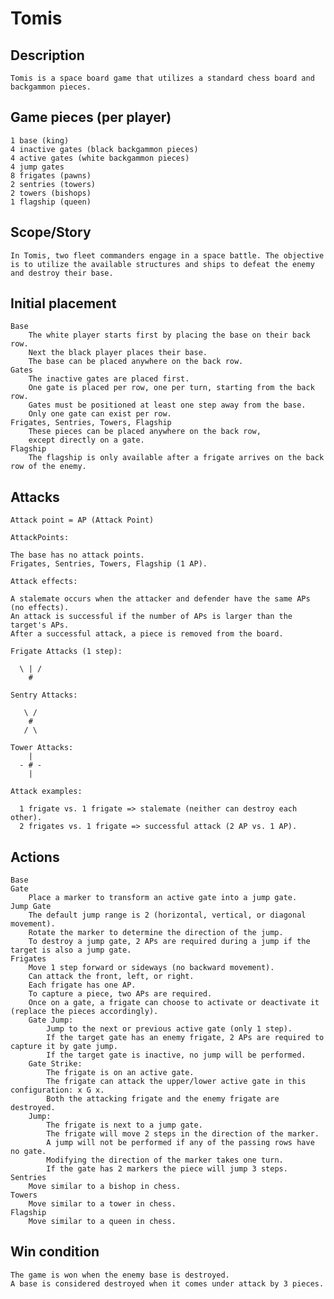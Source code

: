 # Tomis

## Description

    Tomis is a space board game that utilizes a standard chess board and backgammon pieces.

## Game pieces (per player)

    1 base (king)
    4 inactive gates (black backgammon pieces)
    4 active gates (white backgammon pieces)
    4 jump gates
    8 frigates (pawns)
    2 sentries (towers)
    2 towers (bishops)
    1 flagship (queen)
  
## Scope/Story

    In Tomis, two fleet commanders engage in a space battle. The objective is to utilize the available structures and ships to defeat the enemy and destroy their base.

## Initial placement

    Base
        The white player starts first by placing the base on their back row.
        Next the black player places their base.
        The base can be placed anywhere on the back row.
    Gates
        The inactive gates are placed first.
        One gate is placed per row, one per turn, starting from the back row.
        Gates must be positioned at least one step away from the base.
        Only one gate can exist per row.
    Frigates, Sentries, Towers, Flagship
        These pieces can be placed anywhere on the back row,
        except directly on a gate.
    Flagship
        The flagship is only available after a frigate arrives on the back row of the enemy.

## Attacks

    Attack point = AP (Attack Point)

    AttackPoints:

    The base has no attack points.
    Frigates, Sentries, Towers, Flagship (1 AP).

    Attack effects:
    
    A stalemate occurs when the attacker and defender have the same APs (no effects).
    An attack is successful if the number of APs is larger than the target's APs.
    After a successful attack, a piece is removed from the board.
    
    Frigate Attacks (1 step):

      \ | /
        #

    Sentry Attacks:

       \ /
        #
       / \

    Tower Attacks:
        |
      - # -
        |
  
    Attack examples:
    
      1 frigate vs. 1 frigate => stalemate (neither can destroy each other).
      2 frigates vs. 1 frigate => successful attack (2 AP vs. 1 AP).

## Actions

    Base
    Gate
        Place a marker to transform an active gate into a jump gate.
    Jump Gate
        The default jump range is 2 (horizontal, vertical, or diagonal movement).
        Rotate the marker to determine the direction of the jump.
        To destroy a jump gate, 2 APs are required during a jump if the target is also a jump gate.
    Frigates
        Move 1 step forward or sideways (no backward movement).
        Can attack the front, left, or right.
        Each frigate has one AP.
        To capture a piece, two APs are required.
        Once on a gate, a frigate can choose to activate or deactivate it (replace the pieces accordingly).
        Gate Jump:
            Jump to the next or previous active gate (only 1 step).
            If the target gate has an enemy frigate, 2 APs are required to capture it by gate jump.
            If the target gate is inactive, no jump will be performed.
        Gate Strike:
            The frigate is on an active gate.
            The frigate can attack the upper/lower active gate in this configuration: x G x.
            Both the attacking frigate and the enemy frigate are destroyed.
        Jump:
            The frigate is next to a jump gate.
            The frigate will move 2 steps in the direction of the marker.
            A jump will not be performed if any of the passing rows have no gate.
            Modifying the direction of the marker takes one turn.
            If the gate has 2 markers the piece will jump 3 steps.
    Sentries
        Move similar to a bishop in chess.
    Towers
        Move similar to a tower in chess.
    Flagship
        Move similar to a queen in chess.

## Win condition

    The game is won when the enemy base is destroyed.
    A base is considered destroyed when it comes under attack by 3 pieces.
